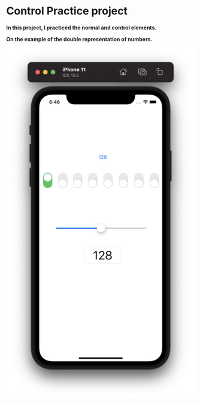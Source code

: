 # Control Practice project 

__In this project, I practiced the normal and control elements.__

__On the example of the double representation of numbers.__

![Screenshot](https://github.com/isaevk/Controls-Practice/blob/main/Controls%20Practice/Screenshot/Controls%20Practice.png)

